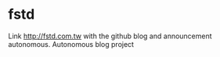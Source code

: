 # fstd
Link http://fstd.com.tw with the github blog and announcement autonomous. 
Autonomous blog project
